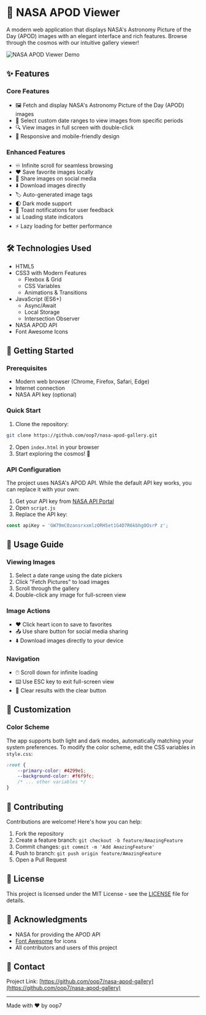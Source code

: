 # 🌌 NASA APOD Viewer

A modern web application that displays NASA's Astronomy Picture of the Day (APOD) images with an elegant interface and rich features. Browse through the cosmos with our intuitive gallery viewer!

![NASA APOD Viewer Demo](demo.gif)

## ✨ Features

### Core Features
- 🖼️ Fetch and display NASA's Astronomy Picture of the Day (APOD) images
- 📅 Select custom date ranges to view images from specific periods
- 🔍 View images in full screen with double-click
- 📱 Responsive and mobile-friendly design

### Enhanced Features
- ♾️ Infinite scroll for seamless browsing
- ❤️ Save favorite images locally
- 🔄 Share images on social media
- ⬇️ Download images directly
- 🏷️ Auto-generated image tags
- 🌓 Dark mode support
- 🔔 Toast notifications for user feedback
- 📊 Loading state indicators
- ⚡ Lazy loading for better performance

## 🛠️ Technologies Used

- HTML5
- CSS3 with Modern Features
  - Flexbox & Grid
  - CSS Variables
  - Animations & Transitions
- JavaScript (ES6+)
  - Async/Await
  - Local Storage
  - Intersection Observer
- NASA APOD API
- Font Awesome Icons

## 🚀 Getting Started

### Prerequisites
- Modern web browser (Chrome, Firefox, Safari, Edge)
- Internet connection
- NASA API key (optional)

### Quick Start
1. Clone the repository:
```bash
git clone https://github.com/oop7/nasa-apod-gallery.git
```

2. Open `index.html` in your browser
3. Start exploring the cosmos! 🌠

### API Configuration
The project uses NASA's APOD API. While the default API key works, you can replace it with your own:

1. Get your API key from [NASA API Portal](https://api.nasa.gov/)
2. Open `script.js`
3. Replace the API key:
```javascript
const apiKey = 'GW79mC0zansrxxmlzORH5et1G4D7R6kbhgOOsrP z';
```

## 📱 Usage Guide

### Viewing Images
1. Select a date range using the date pickers
2. Click "Fetch Pictures" to load images
3. Scroll through the gallery
4. Double-click any image for full-screen view

### Image Actions
- ❤️ Click heart icon to save to favorites
- 📤 Use share button for social media sharing
- ⬇️ Download images directly to your device

### Navigation
- 🖱️ Scroll down for infinite loading
- ⌨️ Use ESC key to exit full-screen view
- 🔄 Clear results with the clear button

## 🎨 Customization

### Color Scheme
The app supports both light and dark modes, automatically matching your system preferences. To modify the color scheme, edit the CSS variables in `style.css`:

```css
:root {
    --primary-color: #4299e1;
    --background-color: #f6f9fc;
    /* ... other variables */
}
```

## 🤝 Contributing

Contributions are welcome! Here's how you can help:

1. Fork the repository
2. Create a feature branch: `git checkout -b feature/AmazingFeature`
3. Commit changes: `git commit -m 'Add AmazingFeature'`
4. Push to branch: `git push origin feature/AmazingFeature`
5. Open a Pull Request

## 📝 License

This project is licensed under the MIT License - see the [LICENSE](LICENSE) file for details.

## 🙏 Acknowledgments

- NASA for providing the APOD API
- [Font Awesome](https://fontawesome.com/) for icons
- All contributors and users of this project

## 📧 Contact

Project Link: [https://github.com/oop7/nasa-apod-gallery](https://github.com/oop7/nasa-apod-gallery)

---
Made with ❤️ by oop7

